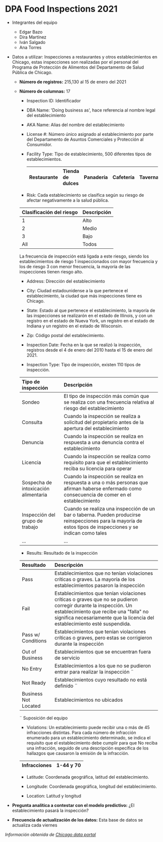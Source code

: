 # DPA Food Inspections 2021

* Integrantes del equipo
  * Edgar Bazo
  * Dira Martínez
  * Iván Salgado
  * Ana Torres
  
  
* Datos a utilizar: Inspecciones a restaurantes y otros establecimientos en Chicago, estas inspecciones son realizadas por el personal del Programa de Protección de Alimentos del Departamento de Salud Pública de Chicago. 

  * **Número de registros:** 215,130 al 15 de enero del 2021
  * **Número de columnas:** 17
 
    * Inspection ID: Identificador
    
    * DBA Name: 'Doing business as', hace referencia al nombre legal del establecimiento
    
    * AKA Name: Alias del nombre del establecimiento
    
    * License #: Número único asignado al establecimiento por parte del Departamento de Asuntos Comerciales y Protección al Consumidor. 
    
    * Facility Type: Tipo de establecimiento, 500 diferentes tipos de establecimientos. 
    
      | Restaurante|Tienda de dulces|Panadería|Cafetería|Taverna|Guardería|Hospital|Licorería|Gasolinera|...|
      |:----------|:-------------|:------|:----------|:-------------|:------|:----------|:-------------|:------|:------|
   
    * Risk: Cada establecimiento se clasifica según su riesgo de afectar negativamente a la salud pública.
    
     |Clasificación del riesgo|Descripción|
     |:----|:----|
     |1|Alto|  
     |2|Medio| 
     |3|Bajo|
     |All|Todos| 
     
       La frecuencia de inspección está ligada a este riesgo, siendo los establecimientos de riesgo 1 inspeccionados con mayor frecuencia y los de riesgo 3 con      menor frecuencia, la mayoría de las inspecciones tienen riesgo alto.
 
    * Address: Dirección del establecimiento 
    
    * City: Ciudad estadounidense a la que pertenece el establecimiento, la ciudad que más inspecciones tiene es Chicago.
    
    * State: Estado al que pertenece el establecimiento, la mayoría de las inspecciones se realizarón en el estado de Illinois, y con un registro en el estado de Nueva York, un registro en el estado de Indiana y un registro en el estado de Wisconsin.
    
    * Zip: Código postal del establecimiento.
    
    * Inspection Date: Fecha en la que se realizó la inspección, registros desde el 4 de enero del 2010 hasta el 15 de enero del 2021.
    
    * Inspection Type: Tipo de inspección, existen 110 tipos de inspección.
    
     |Tipo de inspección|Descripción|
     |:----|:----|
     |Sondeo|El tipo de inspección más común que se realiza con una frecuencia relativa al riesgo del establecimiento|
     |Consulta| Cuando la inspección se realiza a solicitud del propietario antes de la apertura del establecimiento|
     |Denuncia|Cuando la inspección se realiza en respuesta a una denuncia contra el establecimiento|
     |Licencia|Cuando la inspección se realiza como requisito para que el establecimiento reciba su licencia para operar|
     |Sospecha de intoxicación alimentaria|Cuando la inspección se realiza en respuesta a una o más personas que afirman haberse enfermado como consecuencia de comer en el establecimiento|
     |Inspección del grupo de trabajo|Cuando se realiza una inspección de un bar o taberna. Pueden producirse reinspecciones para la mayoría de estos tipos de inspecciones y se indican como tales|
     |...|...|

    * Results: Resultado de la inspección
    
     |Resultado|Descripción|
     |:---|:---|
     |Pass|Establecimientos que no tenían violaciones críticas o graves. La mayoría de los establecimientos pasaron la inspección|
     |Fail|Establecimientos que tenían violaciones críticas o graves que no se pudieron corregir durante la inspección. Un establecimiento que recibe una "falla"  no significa necesariamente que la licencia del establecimiento esté suspendida.| 
     |Pass w/ Conditions|Establecimientos que tenían violaciones críticas o graves, pero estas se corrigieron durante la inspección|
     |Out of Business|Establecimientos que se encuentran fuera de servicio|
     |No Entry|Establecimientos a los que no se pudieron entrar para realizar la inspección ¨|
     |Not Ready|Establecimientos cuyo resultado no está definido ¨|
     |Business Not Located|Establecimientos no ubicados|
     
     ¨ Suposición del equipo
    
    * Violations: Un establecimiento puede recibir una o más de 45 infracciones distintas. Para cada número de infracción enumerado para un establecimiento determinado, se indica el requisito que el establecimiento debe cumplir para que No reciba una infracción, seguido de una descripción específica de los hallazgos que causaron la emisión de la infracción.
    
     |Infracciones|1-44 y 70|
     |:---|:---|
    
    * Latitude: Coordenada geográfica, latitud del establecimiento.
    
    * Longitude: Coordenada geográfica, longitud del establecimiento.
    
    * Location: Latitud y longitud   
     

* **Pregunta analítica a contestar con el modelo predictivo:** ¿El establecimiento pasará la inspección?


* **Frecuencia de actualización de los datos:** Esta base de datos se actualiza cada viernes 

*Información obtenida de [Chicago data portal](https://data.cityofchicago.org/Health-Human-Services/Food-Inspections/4ijn-s7e5)*

